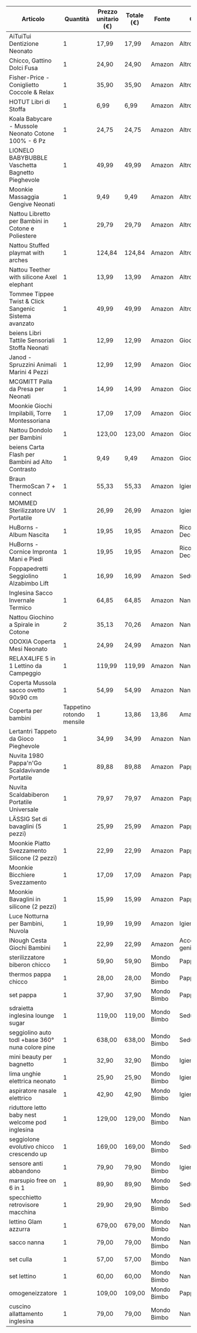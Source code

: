 | Articolo                                                 | Quantità | Prezzo unitario (€) | Totale (€) | Fonte       | Categoria             |
|----------------------------------------------------------|----------|---------------------|------------|-------------|-----------------------|
| AiTuiTui Dentizione Neonato                              |    1     | 17,99               | 17,99      | Amazon      | Altro                 |
| Chicco, Gattino Dolci Fusa                               |    1     | 24,90               | 24,90      | Amazon      | Altro                 |
| Fisher-Price - Coniglietto Coccole & Relax               |    1     | 35,90               | 35,90      | Amazon      | Altro                 |
| HOTUT Libri di Stoffa                                    |    1     | 6,99                | 6,99       | Amazon      | Altro                 |
| Koala Babycare - Mussole Neonato Cotone 100% - 6 Pz      |    1     | 24,75               | 24,75      | Amazon      | Altro                 |
| LIONELO BABYBUBBLE Vaschetta Bagnetto Pieghevole         |    1     | 49,99               | 49,99      | Amazon      | Altro                 |
| Moonkie Massaggia Gengive Neonati                        |    1     | 9,49                | 9,49       | Amazon      | Altro                 |
| Nattou Libretto per Bambini in Cotone e Poliestere       |    1     | 29,79               | 29,79      | Amazon      | Altro                 |
| Nattou Stuffed playmat with arches                       |    1     | 124,84              | 124,84     | Amazon      | Altro                 |
| Nattou Teether with silicone Axel elephant               |    1     | 13,99               | 13,99      | Amazon      | Altro                 |
| Tommee Tippee Twist & Click Sangenic Sistema avanzato    |    1     | 49,99               | 49,99      | Amazon      | Altro                 |
| beiens Libri Tattile Sensoriali Stoffa Neonati           |    1     | 12,99               | 12,99      | Amazon      | Giochi                |
| Janod - Spruzzini Animali Marini 4 Pezzi                 |    1     | 12,99               | 12,99      | Amazon      | Giochi                |
| MCGMITT Palla da Presa per Neonati                       |    1     | 14,99               | 14,99      | Amazon      | Giochi                |
| Moonkie Giochi Impilabili, Torre Montessoriana           |    1     | 17,09               | 17,09      | Amazon      | Giochi                |
| Nattou Dondolo per Bambini                               |    1     | 123,00              | 123,00     | Amazon      | Giochi                |
| beiens Carta Flash per Bambini ad Alto Contrasto         |    1     | 9,49                | 9,49       | Amazon      | Giochi                |
| Braun ThermoScan 7 + connect                             |    1     | 55,33               | 55,33      | Amazon      | Igiene & Salute       |
| MOMMED Sterilizzatore UV Portatile                       |    1     | 26,99               | 26,99      | Amazon      | Igiene & Salute       |
| HuBorns - Album Nascita                                  |    1     | 19,95               | 19,95      | Amazon      | Ricordi & Decorazioni |
| HuBorns - Cornice Impronta Mani e Piedi                  |    1     | 19,95               | 19,95      | Amazon      | Ricordi & Decorazioni |
| Foppapedretti Seggiolino Alzabimbo Lift                  |    1     | 16,99               | 16,99      | Amazon      | Sedute/Trasporto      |
| Inglesina Sacco Invernale Termico                        |    1     | 64,85               | 64,85      | Amazon      | Nanna                 |
| Nattou Giochino a Spirale in Cotone                      |    2     | 35,13               | 70,26      | Amazon      | Nanna                 |
| ODOXIA Coperta Mesi Neonato                              |    1     | 24,99               | 24,99      | Amazon      | Nanna                 |
| RELAX4LIFE 5 in 1 Lettino da Campeggio                   |    1     | 119,99              | 119,99     | Amazon      | Nanna                 |
| Coperta Mussola sacco ovetto 90x90 cm                    |    1     | 54,99               | 54,99      | Amazon      | Nanna                 |
| Coperta per bambini | Tappetino rotondo mensile          |    1     | 13,86               | 13,86      | Amazon      | Nanna                 |
| Lertantri Tappeto da Gioco Pieghevole                    |    1     | 34,99               | 34,99      | Amazon      | Nanna                 |
| Nuvita 1980 Pappa'n'Go Scaldavivande Portatile           |    1     | 89,88               | 89,88      | Amazon      | Pappa                 |
| Nuvita Scaldabiberon Portatile Universale                |    1     | 79,97               | 79,97      | Amazon      | Pappa                 |
| LÄSSIG Set di bavaglini (5 pezzi)                        |    1     | 25,99               | 25,99      | Amazon      | Pappa                 |
| Moonkie Piatto Svezzamento Silicone (2 pezzi)            |    1     | 22,99               | 22,99      | Amazon      | Pappa                 |
| Moonkie Bicchiere Svezzamento                            |    1     | 17,09               | 17,09      | Amazon      | Pappa                 |
| Moonkie Bavaglini in silicone (2 pezzi)                  |    1     | 15,99               | 15,99      | Amazon      | Pappa                 |
| Luce Notturna per Bambini, Nuvola                        |    1     | 19,99               | 19,99      | Amazon      | Igiene & Salute       |
| INough Cesta Giochi Bambini                              |    1     | 22,99               | 22,99      | Amazon      | Accessori genitori    |
| sterilizzatore biberon chicco                            |    1     | 59,90               | 59,90      | Mondo Bimbo | Pappa                 |
| thermos pappa chicco                                     |    1     | 28,00               | 28,00      | Mondo Bimbo | Pappa                 |
| set pappa                                                |    1     | 37,90               | 37,90      | Mondo Bimbo | Pappa                 |
| sdraietta inglesina lounge sugar                         |    1     | 119,00              | 119,00     | Mondo Bimbo | Sedute/Trasporto      |
| seggiolino auto todl +base 360° nuna colore pine         |    1     | 638,00              | 638,00     | Mondo Bimbo | Sedute/Trasporto      |
| mini beauty per bagnetto                                 |    1     | 32,90               | 32,90      | Mondo Bimbo | Igiene & Salute       |
| lima unghie elettrica neonato                            |    1     | 25,90               | 25,90      | Mondo Bimbo | Igiene & Salute       |
| aspiratore nasale elettrico                              |    1     | 42,90               | 42,90      | Mondo Bimbo | Igiene & Salute       |
| riduttore letto baby nest welcome pod inglesina          |    1     | 129,00              | 129,00     | Mondo Bimbo | Nanna                 |
| seggiolone evolutivo chicco crescendo up                 |    1     | 169,00              | 169,00     | Mondo Bimbo | Sedute/Trasporto      |
| sensore anti abbandono                                   |    1     | 79,90               | 79,90      | Mondo Bimbo | Igiene & Salute       |
| marsupio free on 6 in 1                                  |    1     | 89,90               | 89,90      | Mondo Bimbo | Sedute/Trasporto      |
| specchietto retrovisore macchina                         |    1     | 29,90               | 29,90      | Mondo Bimbo | Sedute/Trasporto      |
| lettino Glam azzurra                                     |    1     | 679,00              | 679,00     | Mondo Bimbo | Nanna                 |
| sacco nanna                                              |    1     | 79,00               | 79,00      | Mondo Bimbo | Nanna                 |
| set culla                                                |    1     | 57,00               | 57,00      | Mondo Bimbo | Nanna                 |
| set lettino                                              |    1     | 60,00               | 60,00      | Mondo Bimbo | Nanna                 |
| omogeneizzatore                                          |    1     | 109,00              | 109,00     | Mondo Bimbo | Pappa                 |
| cuscino allattamento inglesina                           |    1     | 79,00               | 79,00      | Mondo Bimbo | Nanna                 |
